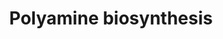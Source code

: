---
annotations:
- id: PW:0000211
  parent: classic metabolic pathway
  type: Pathway Ontology
  value: biogenic amines and polyamines metabolic pathway
authors:
- M.Braymer
- MaintBot
- Khanspers
- Ddigles
- Egonw
- Eweitz
description: ''
last-edited: 2021-05-20
organisms:
- Saccharomyces cerevisiae
redirect_from:
- /index.php/Pathway:WP290
- /instance/WP290
- /instance/WP290_r117328
revision: r117328
schema-jsonld:
- '@context': https://schema.org/
  '@id': https://wikipathways.github.io/pathways/WP290.html
  '@type': Dataset
  creator:
    '@type': Organization
    name: WikiPathways
  description: ''
  keywords:
  - 5'-methylthioadenosine
  - L-ornithine
  - S-adenosylmethioninamine
  - SPE1
  - SPE2
  - SPE3
  - SPE4
  - putrescine
  - spermidine
  - spermine
  license: CC0
  name: Polyamine biosynthesis
seo: CreativeWork
title: Polyamine biosynthesis
wpid: WP290
---